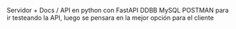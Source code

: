 Servidor + Docs / API en python con FastAPI
DDBB MySQL
POSTMAN para ir testeando la API, luego se pensara en la mejor opción para el cliente
